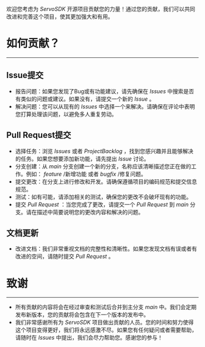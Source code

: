 欢迎您考虑为 _ServoSDK_ 开源项目贡献您的力量！通过您的贡献，我们可以共同改进和完善这个项目，使其更加强大和有用。

# 如何贡献？
---

## Issue提交
- 报告问题：如果您发现了Bug或有功能建议，请先确保在 _Issues_ 中搜索是否有类似的问题或建议。如果没有，请提交一个新的 _Issue_ 。
- 解决问题：您可以从现有的 _Issues_ 中选择一个来解决。请确保在评论中表明您打算处理该问题，以避免多人重复劳动。

## Pull Request提交
- 选择任务：浏览 _Issues_ 或者 _ProjectBacklog_ ，找到您感兴趣并且能够解决的任务。如果您想要添加新功能，请先提出 _Issue_ 讨论。
- 分支创建：从 _main_ 分支创建一个新的分支，名称应该清晰描述您正在做的工作。例如： _feature_ /新增功能 或者  _bugfix_ /修复问题。
- 提交更改：在分支上进行修改和开发。请确保遵循项目的编码规范和提交信息规范。
- 测试：如有可能，请添加相关的测试，确保您的更改不会破坏现有的功能。 
- 提交 _Pull Request_ ：当您完成了更改，请提交一个 _Pull Request_ 到 _main_ 分支。请在描述中简要说明您的更改内容和解决的问题。

## 文档更新
- 改进文档：我们非常重视文档的完整性和清晰性。如果您发现文档有误或者有改进的空间，请随时提交 _Pull Request_ 。



# 致谢
---
- 所有贡献的内容将会在经过审查和测试后合并到主分支 _main_ 中。我们会定期发布新版本，您的贡献将会包含在下一个版本的发布中。
- 我们非常感谢所有为 _ServoSDK_ 项目做出贡献的人员。您的时间和努力使得这个项目变得更好，我们将永远感激不尽。如果您有任何疑问或者需要帮助，请随时在 _Issues_ 中提出，我们会尽力帮助您。感谢您的参与！